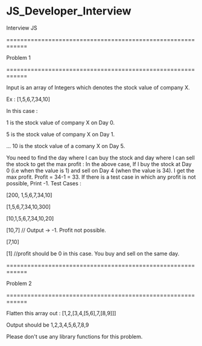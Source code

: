 # JS_Developer_Interview
Interview JS

============================================================

Problem 1

============================================================


Input is an array of Integers which denotes the stock value of company X.

Ex : [1,5,6,7,34,10]

In this case :

1 is the stock value of company X on Day 0.

5 is the stock value of company X on Day 1.

...
10 is the stock value of a comany X on Day 5.

You need to find the day where I can buy the stock and day where I can sell the stock to get the max profit :
In the above case, If I buy the stock at Day 0 (i.e when the value is 1) and sell on Day 4 (when the value is 34). 
I get the max profit. Profit = 34-1 = 33.
If there is a test case in which any profit is not possible, Print -1.
Test Cases :

[200, 1,5,6,7,34,10]

[1,5,6,7,34,10,300]

[10,1,5,6,7,34,10,20]

[10,7] // Output -> -1. Profit not possible.

[7,10]

[1] //profit should be 0 in this case. You buy and sell on the same day.

============================================================

Problem 2

============================================================

Flatten this array out : [1,2,[3,4,[5,6],7,[8,9]]]

Output should be 1,2,3,4,5,6,7,8,9

Please don't use any library functions for this problem.


